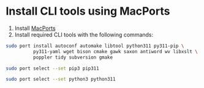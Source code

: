 # Install CLI tools using MacPorts

1. Install [MacPorts](http://www.macports.org)
2. Install required CLI tools with the following commands:

```sh
sudo port install autoconf automake libtool python311 py311-pip \
          py311-yaml wget bison cmake gawk saxon antiword wv libxslt \
          poppler tidy subversion gmake

sudo port select --set pip3 pip311

sudo port select --set python3 python311
```
